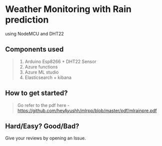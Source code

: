 # Weather Monitoring with Rain prediction 
using NodeMCU and DHT22  
## Components used
> 1. Arduino Esp8266 + DHT22 Sensor 
> 2. Azure functions  
> 3. Azure ML studio  
> 4. Elasticsearch + kibana  
  
  ## How to get started?
  > Go refer to the pdf here -   https://github.com/heyAyushh/mlrpp/blob/master/pdf/mlrainpre.pdf

  ## Hard/Easy? Good/Bad?
  Give your reviews by opening an Issue.